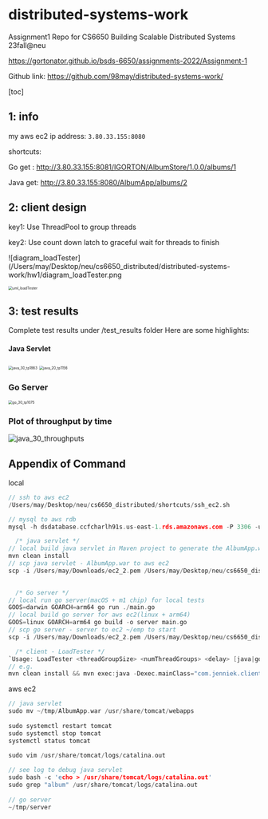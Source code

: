 # distributed-systems-work
Assignment1 Repo for CS6650 Building Scalable Distributed Systems 23fall@neu

https://gortonator.github.io/bsds-6650/assignments-2022/Assignment-1



Github link: https://github.com/98may/distributed-systems-work/ 





[toc]



## 1: info

my aws ec2 ip address: `3.80.33.155:8080`

shortcuts:

Go get : http://3.80.33.155:8081/IGORTON/AlbumStore/1.0.0/albums/1

Java get: http://3.80.33.155:8080/AlbumApp/albums/2

## 2: client design

key1: Use ThreadPool to group threads

key2: Use count down latch to graceful wait for threads to finish



![diagram_loadTester](/Users/may/Desktop/neu/cs6650_distributed/distributed-systems-work/hw1/diagram_loadTester.png

<img src="/Users/may/Desktop/neu/cs6650_distributed/distributed-systems-work/hw1/uml_loadTester.png" alt="uml_loadTester" style="zoom:50%;" />

## 3: test results

Complete test results under /test_results folder
Here are some highlights:

#### Java Servlet

<img src="/Users/may/Desktop/neu/cs6650_distributed/distributed-systems-work/hw1/test_results/java_30_tp1863.png" alt="java_30_tp1863" style="zoom:50%;" />

<img src="/Users/may/Desktop/neu/cs6650_distributed/distributed-systems-work/hw1/test_results/java_20_tp1156.png" alt="java_20_tp1156" style="zoom:50%;" />

### Go Server

<img src="/Users/may/Desktop/neu/cs6650_distributed/distributed-systems-work/hw1/test_results/go_30_tp1075.png" alt="go_30_tp1075" style="zoom:50%;" />

### Plot of throughput by time

![java_30_throughputs](/Users/may/Desktop/neu/cs6650_distributed/distributed-systems-work/hw1/test_results/java_30_throughputs.png)



## Appendix of Command

local

```c
// ssh to aws ec2
/Users/may/Desktop/neu/cs6650_distributed/shortcuts/ssh_ec2.sh

// mysql to aws rdb
mysql -h dsdatabase.ccfcharlh91s.us-east-1.rds.amazonaws.com -P 3306 -u admin -p

  /* java servlet */
// local build java servlet in Maven project to generate the AlbumApp.war file
mvn clean install
// scp java servlet - AlbumApp.war to aws ec2
scp -i /Users/may/Downloads/ec2_2.pem /Users/may/Desktop/neu/cs6650_distributed/distributed-systems-work/hw2/java_servlet/AlbumApp/target/AlbumApp.war ec2-user@ec2-3-80-33-155.compute-1.amazonaws.com:~/tmp

  
  /* Go server */
// local run go server(macOS + m1 chip) for local tests
GOOS=darwin GOARCH=arm64 go run ./main.go
// local build go server for aws ec2(linux + arm64)
GOOS=linux GOARCH=arm64 go build -o server main.go
// scp go server - server to ec2 ~/emp to start
scp -i /Users/may/Downloads/ec2_2.pem /Users/may/Desktop/neu/cs6650_distributed/distributed-systems-work/hw1/go_server/go-server-server-generated/server ec2-user@ec2-3-80-33-155.compute-1.amazonaws.com:~/tmp

  /* client - LoadTester */
`Usage: LoadTester <threadGroupSize> <numThreadGroups> <delay> [java|go]`
// e.g.
mvn clean install && mvn exec:java -Dexec.mainClass="com.jenniek.clienttest.LoadTester" -Dexec.args="10 30 2 java"
```



aws ec2

```c
// java servlet
sudo mv ~/tmp/AlbumApp.war /usr/share/tomcat/webapps
  
sudo systemctl restart tomcat
sudo systemctl stop tomcat
systemctl status tomcat
  
sudo vim /usr/share/tomcat/logs/catalina.out

// see log to debug java servlet
sudo bash -c 'echo > /usr/share/tomcat/logs/catalina.out'
sudo grep "album" /usr/share/tomcat/logs/catalina.out
  
// go server
~/tmp/server
```

